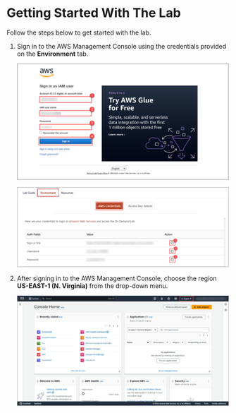 # Getting Started With The Lab
   
Follow the steps below to get started with the lab.

1. Sign in to the AWS Management Console using the credentials provided on the **Environment** tab.

    ![](./Images/login.png)

    ![](./Images/signin.png)

2. After signing in to the AWS Management Console, choose the region **US-EAST-1 (N. Virginia)** from the drop-down menu.

    ![](./Images/selectregion.png)
